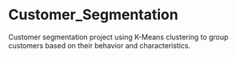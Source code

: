 # Customer_Segmentation
Customer segmentation project using K-Means clustering to group customers based on their behavior and characteristics.
